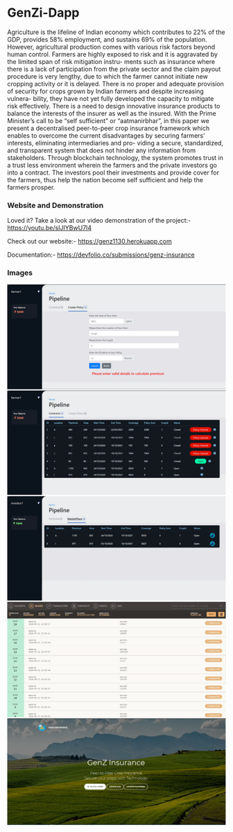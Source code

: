 # GenZi-Dapp

Agriculture is the lifeline of Indian economy which contributes to
22% of the GDP, provides 58% employment, and sustains 69% of the
population. However, agricultural production comes with various
risk factors beyond human control. Farmers are highly exposed to risk and it is aggravated by the limited span of risk mitigation instru-
ments such as insurance where there is a lack of participation from the private sector and the claim payout procedure is very lengthy,
due to which the farmer cannot initiate new cropping activity or it
is delayed. There is no proper and adequate provision of security for crops grown by Indian farmers and despite increasing vulnera-
bility, they have not yet fully developed the capacity to mitigate risk effectively. There is a need to design innovative insurance products
to balance the interests of the insurer as well as the insured. With
the Prime Minister’s call to be “self sufficient” or “aatmanirbhar”, in
this paper we present a decentralised peer-to-peer crop insurance
framework which enables to overcome the current disadvantages by securing farmers’ interests, eliminating intermediaries and pro-
viding a secure, standardized, and transparent system that does not hinder any information from stakeholders. Through blockchain
technology, the system promotes trust in a trust less environment
wherein the farmers and the private investors go into a contract.
The investors pool their investments and provide cover for the
farmers, thus help the nation become self sufficient and help the
farmers prosper.

### Website and Demonstration 
Loved it? Take a look at our video demonstration of the project:- 
https://youtu.be/sIJIYBwU7l4

Check out our website:-
https://genz1130.herokuapp.com

Documentation:-
https://devfolio.co/submissions/genz-insurance

### Images

![Image 1](images/1.webp?raw=true "Image 1")
![Image 2](images/2.webp?raw=true "Image 2")
![Image 3](images/3.webp?raw=true "Image 3")
![Image 4](images/5.webp?raw=true "Image 4")
![Image 5](images/pic3eopap6v7.webp?raw=true "Image 5")
